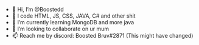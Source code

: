 - 👋 Hi, I’m @Boostedd
- 👀 I code HTML, JS, CSS, JAVA, C# and other shit
- 🌱 I’m currently learning MongoDB and more java
- 💞️ I’m looking to collaborate on ur mum
- 📫 Reach me by discord: Boosted Bruv#2871 (This might have changed)

<!---
Boostedd/Boostedd is a ✨ special ✨ repository because its `README.md` (this file) appears on your GitHub profile.
You can click the Preview link to take a look at your changes.
--->
